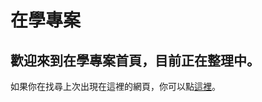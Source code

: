 # 在學專案
## 歡迎來到在學專案首頁，目前正在整理中。

如果你在找尋上次出現在這裡的網頁，你可以點[這裡](projects/year-1-first/technology-aesthetics/website)。
 
